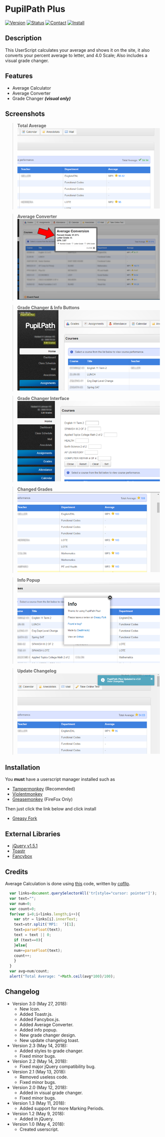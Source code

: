 # PupilPath Plus
[![Version](https://img.shields.io/badge/Version-3.0-blue.svg?longCache=true&style=for-the-badge "Version 3.0")](https://github.com/DeathHackz/PupilPathPlus/blob/master/CHANGELOG.md)
[![Status](https://img.shields.io/badge/Status-Developing-yellow.svg?longCache=true&style=for-the-badge "Active Development")](https://github.com/DeathHackz/PupilPathPlus)
[![Contact](https://img.shields.io/badge/Requests-Open-red.svg?longCache=true&style=for-the-badge "DeathHackz")](https://github.com/DeathHackz/PupilPathPlus/issues)
[![Install](https://img.shields.io/badge/Install-GreasyFork-green.svg?longCache=true&style=for-the-badge "Install PupilPath Plus")](#installation)

Description
-----------
This UserScript calculates your average and shows it on the site, it also converts your percent average to letter, and 4.0 Scale; Also includes a visual grade changer.

Features
--------
* Average Calculator
* Average Converter
* Grade Changer ***(visual only)***

Screenshots
-----------
> **Total Average**
![Total Average](https://github.com/DeathHackz/PupilPathPlus/blob/master/screenshots/Total_Average.png?raw=true "Total Average")

> **Average Converter**
![Average Converter](https://github.com/DeathHackz/PupilPathPlus/blob/master/screenshots/Average_Conversion.png?raw=true "Average Converter")

> **Grade Changer & Info Buttons**
![Grade Changer & Info Buttons](https://github.com/DeathHackz/PupilPathPlus/blob/master/screenshots/Buttons.png?raw=true "Grade Changer & Info Buttons")

> **Grade Changer Interface**
![Grade Changer Interface](https://github.com/DeathHackz/PupilPathPlus/blob/master/screenshots/Grade_Changer.png?raw=true "Grade Changer Interface")

> **Changed Grades**
![Changed Grades](https://github.com/DeathHackz/PupilPathPlus/blob/master/screenshots/Changed_Grades.png?raw=true "Changed Grades")

> **Info Popup**
![Info Popup](https://github.com/DeathHackz/PupilPathPlus/blob/master/screenshots/Info_Popup.png?raw=true "Info Popup")

> **Update Changelog**
![Update Changelog](https://github.com/DeathHackz/PupilPathPlus/blob/master/screenshots/Update_Changelog.png?raw=true "Update Changelog")

<a name="installation"></a>

Installation
------------
You **must** have a userscript manager installed such as

* [Tampermonkey](https://tampermonkey.net) (Recomended)
* [Violentmonkey](https://violentmonkey.github.io/)
* [Greasemonkey](https://www.greasespot.net) (FireFox Only)

Then just click the link below and click install

* [Greasy Fork](https://greasyfork.org/en/scripts/368390)

External Libraries
------------------
* [jQuery v1.5.1](https://blog.jquery.com/2011/02/24/jquery-151-released)
* [Toastr](https://codeseven.github.io/toastr)
* [Fancybox](http://fancybox.net)

Credits
-------
Average Calculation is done using [this](https://gist.github.com/cqfllp/1c2ccc83733fb1d4264a3785b14249d1) code, written by [cqfllp](https://github.com/cqfllp).

```javascript
  var links=document.querySelectorAll('tr[style="cursor: pointer"]');
  var text="";
  var num=0;
  var count=0;
  for(var i=0;i<links.length;i++){
    var str = links[i].innerText;
    text=str.split('MP1:  ')[1];
    text=parseFloat(text);
    text = text || 0;
    if (text==0){
    }else{
    num+=parseFloat(text);
    count++;
    }
  }
  var avg=num/count;
  alert("Total Average: "+Math.ceil(avg*100)/100);
```

Changelog
---------
* Version 3.0 (May 27, 2018):
    - New Icon.
    - Added Toastr.js.
    - Added Fancybox.js.
    - Added Average Converter.
    - Added info popup.
    - New grade changer design.
    - New update changelog toast.
* Version 2.3 (May 14, 2018):
    - Added styles to grade changer.
    - Fixed minor bugs.
* Version 2.2 (May 14, 2018):
    - Fixed major jQuery compatibility bug.
* Version 2.1 (May 13, 2018):
    - Removed useless code.
    - Fixed minor bugs.
* Version 2.0 (May 12, 2018):
    - Added in visual grade changer.
    - Fixed minor bugs.
* Version 1.3 (May 11, 2018):
    - Added support for more Marking Periods.
* Version 1.2 (May 9, 2018):
    - Added in jQuery.
* Version 1.0 (May 4, 2018):
	- Created userscript.
